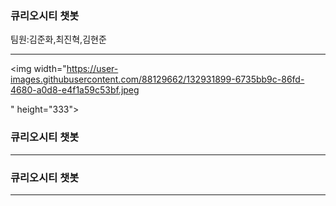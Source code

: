 ### 큐리오시티 챗봇
팀원:김준화,최진혁,김현준
<hr/>


<img width="https://user-images.githubusercontent.com/88129662/132931899-6735bb9c-86fd-4680-a0d8-e4f1a59c53bf.jpeg

" height="333"></img>


### 큐리오시티 챗봇




<hr/>

### 큐리오시티 챗봇




<hr/>


